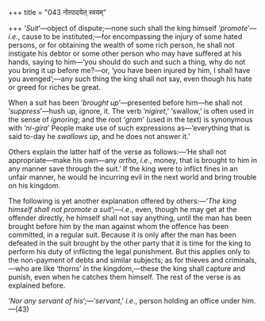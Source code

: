 +++
title = "043 नोत्पादयेत् स्वयम्"

+++
‘*Suit*’—object of dispute;—none such shall the king himself
‘*promote*’—*i.e*., cause to be instituted;—for encompassing the injury
of some hated persons, or for obtaining the wealth of some rich person,
he shall not instigate his debtor or some other person who may have
suffered at his hands, saying to him—‘you should do such and such a
thing, why do not you bring it up before me?—or, ‘you have been injured
by him, I shall have you avenged’;—any such thing the king shall not
say, even though his hate or greed for riches be great.

When a suit has been ‘*brought up*’—presented before him—he shall not
‘*suppress*’—hush up, ignore, it. The verb ‘*nigiret*,’ ‘swallow,’ is
often used in the sense of *ignoring*; and the root ‘*gram*’ (used in
the text) is synonymous with ‘*ni-gira*’ People make use of such
expressions as—‘everything that is said to-day he *swallows up*, and he
does not answer it.’

Others explain the latter half of the verse as follows:—‘He shall not
appropriate—make his own—any *artha*, *i.e*., money, that is brought to
him in any manner save through the suit.’ If the king were to inflict
fines in an unfair manner, he would he incurring evil in the next world
and bring trouble on his kingdom.

The following is yet another explanation offered by others:—‘*The king
himself shall not promote a suit*’;—*i.e*., even, though he may get at
the offender directly, he himself shall not say anything, until the man
has been brought before him by the man against whom the offence has been
committed, in a regular suit. Because it is only after the man has been
defeated in the suit brought by the other party that it is time for the
king to perform his duty of inflicting the legal punishment. But this
applies only to the non-payment of debts and similar subjects; as for
thieves and criminals,—who are like ‘thorns’ in the kingdom,—these the
king shall capture and punish, even when he catches them himself. The
rest of the verse is as explained before.

‘*Nor any servant of his*’;—‘*servant*,’ *i.e*., person holding an
office under him.—(43)



